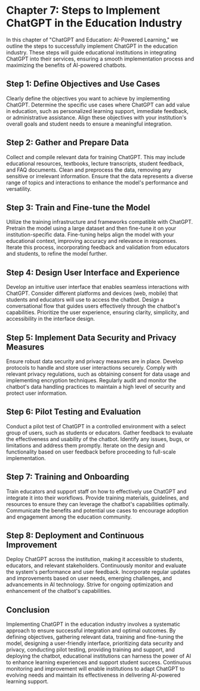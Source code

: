 Chapter 7: Steps to Implement ChatGPT in the Education Industry
===============================================================

In this chapter of "ChatGPT and Education: AI-Powered Learning," we outline the steps to successfully implement ChatGPT in the education industry. These steps will guide educational institutions in integrating ChatGPT into their services, ensuring a smooth implementation process and maximizing the benefits of AI-powered chatbots.

Step 1: Define Objectives and Use Cases
---------------------------------------

Clearly define the objectives you want to achieve by implementing ChatGPT. Determine the specific use cases where ChatGPT can add value in education, such as personalized learning support, immediate feedback, or administrative assistance. Align these objectives with your institution's overall goals and student needs to ensure a meaningful integration.

Step 2: Gather and Prepare Data
-------------------------------

Collect and compile relevant data for training ChatGPT. This may include educational resources, textbooks, lecture transcripts, student feedback, and FAQ documents. Clean and preprocess the data, removing any sensitive or irrelevant information. Ensure that the data represents a diverse range of topics and interactions to enhance the model's performance and versatility.

Step 3: Train and Fine-tune the Model
-------------------------------------

Utilize the training infrastructure and frameworks compatible with ChatGPT. Pretrain the model using a large dataset and then fine-tune it on your institution-specific data. Fine-tuning helps align the model with your educational context, improving accuracy and relevance in responses. Iterate this process, incorporating feedback and validation from educators and students, to refine the model further.

Step 4: Design User Interface and Experience
--------------------------------------------

Develop an intuitive user interface that enables seamless interactions with ChatGPT. Consider different platforms and devices (web, mobile) that students and educators will use to access the chatbot. Design a conversational flow that guides users effectively through the chatbot's capabilities. Prioritize the user experience, ensuring clarity, simplicity, and accessibility in the interface design.

Step 5: Implement Data Security and Privacy Measures
----------------------------------------------------

Ensure robust data security and privacy measures are in place. Develop protocols to handle and store user interactions securely. Comply with relevant privacy regulations, such as obtaining consent for data usage and implementing encryption techniques. Regularly audit and monitor the chatbot's data handling practices to maintain a high level of security and protect user information.

Step 6: Pilot Testing and Evaluation
------------------------------------

Conduct a pilot test of ChatGPT in a controlled environment with a select group of users, such as students or educators. Gather feedback to evaluate the effectiveness and usability of the chatbot. Identify any issues, bugs, or limitations and address them promptly. Iterate on the design and functionality based on user feedback before proceeding to full-scale implementation.

Step 7: Training and Onboarding
-------------------------------

Train educators and support staff on how to effectively use ChatGPT and integrate it into their workflows. Provide training materials, guidelines, and resources to ensure they can leverage the chatbot's capabilities optimally. Communicate the benefits and potential use cases to encourage adoption and engagement among the education community.

Step 8: Deployment and Continuous Improvement
---------------------------------------------

Deploy ChatGPT across the institution, making it accessible to students, educators, and relevant stakeholders. Continuously monitor and evaluate the system's performance and user feedback. Incorporate regular updates and improvements based on user needs, emerging challenges, and advancements in AI technology. Strive for ongoing optimization and enhancement of the chatbot's capabilities.

Conclusion
----------

Implementing ChatGPT in the education industry involves a systematic approach to ensure successful integration and optimal outcomes. By defining objectives, gathering relevant data, training and fine-tuning the model, designing a user-friendly interface, prioritizing data security and privacy, conducting pilot testing, providing training and support, and deploying the chatbot, educational institutions can harness the power of AI to enhance learning experiences and support student success. Continuous monitoring and improvement will enable institutions to adapt ChatGPT to evolving needs and maintain its effectiveness in delivering AI-powered learning support.
